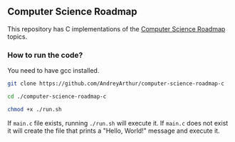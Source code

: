 ## Computer Science Roadmap

This repository has C implementations of the [Computer Science Roadmap](https://roadmap.sh/computer-science) topics.

### How to run the code?

You need to have gcc installed.

```sh
git clone https://github.com/AndreyArthur/computer-science-roadmap-c

cd ./computer-science-roadmap-c

chmod +x ./run.sh
```

If `main.c` file exists, running `./run.sh` will execute it. If `main.c` does not exist it will create the file that prints a "Hello, World!" message and execute it.
